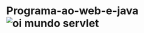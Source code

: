 # Programa-ao-web-e-java![oi mundo servlet](https://user-images.githubusercontent.com/101946589/227679838-cdf5e11c-4674-4dd1-8486-543b0612ba6c.jpg)
